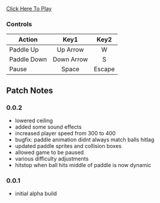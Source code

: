 [Click Here To Play](https://tkshehan.github.io/pong/pong.html)

### Controls

| Action | Key1 | Key2 |
| -------------|:-------------:|:-------------:|
| Paddle Up  | Up Arrow | W |
| Paddle Down | Down Arrow | S |
| Pause | Space | Escape |

## Patch Notes

### 0.0.2
- lowered ceiling
- added some sound effects
- increased player speed from 300 to 400
- bugfix: paddle animation didnt always match balls hitlag
- updated paddle sprites and collision boxes
- allowed game to be paused
- various difficulty adjustments
- hitstop when ball hits middle of paddle is now dynamic

### 0.0.1
- initial alpha build